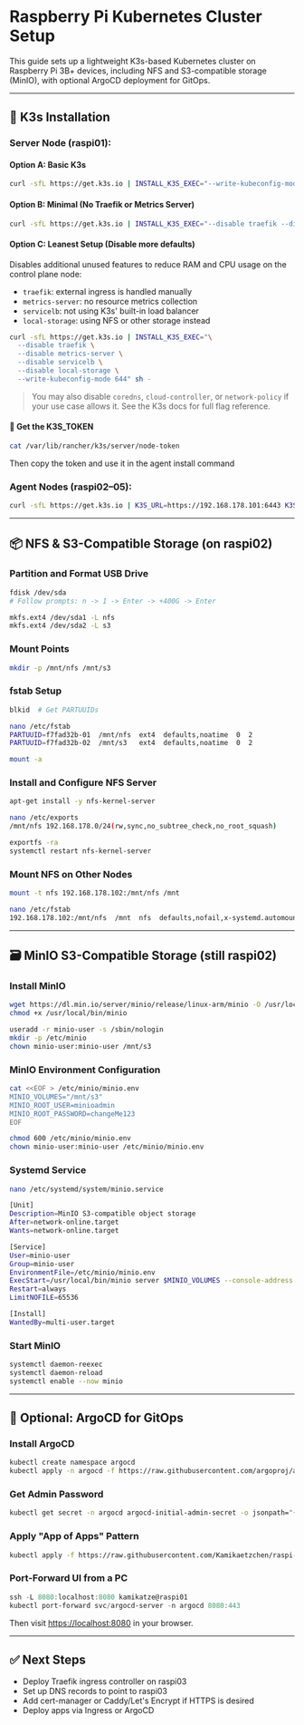 # Raspberry Pi Kubernetes Cluster Setup

This guide sets up a lightweight K3s-based Kubernetes cluster on Raspberry Pi 3B+ devices, including NFS and S3-compatible storage (MinIO), with optional ArgoCD deployment for GitOps.

---

## 🐧 K3s Installation

### Server Node (raspi01):

#### Option A: Basic K3s

```bash
curl -sfL https://get.k3s.io | INSTALL_K3S_EXEC="--write-kubeconfig-mode 644" sh -
```

#### Option B: Minimal (No Traefik or Metrics Server)

```bash
curl -sfL https://get.k3s.io | INSTALL_K3S_EXEC="--disable traefik --disable metrics-server --write-kubeconfig-mode 644" sh -
```

#### Option C: Leanest Setup (Disable more defaults)

Disables additional unused features to reduce RAM and CPU usage on the control plane node:

- `traefik`: external ingress is handled manually
- `metrics-server`: no resource metrics collection
- `servicelb`: not using K3s' built-in load balancer
- `local-storage`: using NFS or other storage instead

```bash
curl -sfL https://get.k3s.io | INSTALL_K3S_EXEC="\
  --disable traefik \
  --disable metrics-server \
  --disable servicelb \
  --disable local-storage \
  --write-kubeconfig-mode 644" sh -
```

> You may also disable `coredns`, `cloud-controller`, or `network-policy` if your use case allows it. See the K3s docs for full flag reference.

#### 🔐 Get the K3S_TOKEN

```bash
cat /var/lib/rancher/k3s/server/node-token
```

Then copy the token and use it in the agent install command

### Agent Nodes (raspi02–05):

```bash
curl -sfL https://get.k3s.io | K3S_URL=https://192.168.178.101:6443 K3S_TOKEN=<your-node-token> sh -
```

---

## 📦 NFS & S3-Compatible Storage (on raspi02)

### Partition and Format USB Drive

```bash
fdisk /dev/sda
# Follow prompts: n -> 1 -> Enter -> +400G -> Enter

mkfs.ext4 /dev/sda1 -L nfs
mkfs.ext4 /dev/sda2 -L s3
```

### Mount Points

```bash
mkdir -p /mnt/nfs /mnt/s3
```

### fstab Setup

```bash
blkid  # Get PARTUUIDs

nano /etc/fstab
PARTUUID=f7fad32b-01  /mnt/nfs  ext4  defaults,noatime  0  2
PARTUUID=f7fad32b-02  /mnt/s3   ext4  defaults,noatime  0  2

mount -a
```

### Install and Configure NFS Server

```bash
apt-get install -y nfs-kernel-server

nano /etc/exports
/mnt/nfs 192.168.178.0/24(rw,sync,no_subtree_check,no_root_squash)

exportfs -ra
systemctl restart nfs-kernel-server
```

### Mount NFS on Other Nodes

```bash
mount -t nfs 192.168.178.102:/mnt/nfs /mnt

nano /etc/fstab
192.168.178.102:/mnt/nfs  /mnt  nfs  defaults,nofail,x-systemd.automount  0  0
```

---

## 🗃️ MinIO S3-Compatible Storage (still raspi02)

### Install MinIO

```bash
wget https://dl.min.io/server/minio/release/linux-arm/minio -O /usr/local/bin/minio
chmod +x /usr/local/bin/minio

useradd -r minio-user -s /sbin/nologin
mkdir -p /etc/minio
chown minio-user:minio-user /mnt/s3
```

### MinIO Environment Configuration

```bash
cat <<EOF > /etc/minio/minio.env
MINIO_VOLUMES="/mnt/s3"
MINIO_ROOT_USER=minioadmin
MINIO_ROOT_PASSWORD=changeMe123
EOF

chmod 600 /etc/minio/minio.env
chown minio-user:minio-user /etc/minio/minio.env
```

### Systemd Service

```bash
nano /etc/systemd/system/minio.service

[Unit]
Description=MinIO S3-compatible object storage
After=network-online.target
Wants=network-online.target

[Service]
User=minio-user
Group=minio-user
EnvironmentFile=/etc/minio/minio.env
ExecStart=/usr/local/bin/minio server $MINIO_VOLUMES --console-address ":9001"
Restart=always
LimitNOFILE=65536

[Install]
WantedBy=multi-user.target
```

### Start MinIO

```bash
systemctl daemon-reexec
systemctl daemon-reload
systemctl enable --now minio
```

---

## 🚀 Optional: ArgoCD for GitOps

### Install ArgoCD

```bash
kubectl create namespace argocd
kubectl apply -n argocd -f https://raw.githubusercontent.com/argoproj/argo-cd/stable/manifests/install.yaml
```

### Get Admin Password

```bash
kubectl get secret -n argocd argocd-initial-admin-secret -o jsonpath="{.data.password}" | base64 -d && echo
```

### Apply "App of Apps" Pattern

```bash
kubectl apply -f https://raw.githubusercontent.com/Kamikaetzchen/raspi-cluster/refs/heads/master/k8s/argocd/app-of-apps.yaml
```

### Port-Forward UI from a PC

```powershell
ssh -L 8080:localhost:8080 kamikatze@raspi01
kubectl port-forward svc/argocd-server -n argocd 8080:443
```

Then visit [https://localhost:8080](https://localhost:8080) in your browser.

---

## ✅ Next Steps

- Deploy Traefik ingress controller on raspi03
- Set up DNS records to point to raspi03
- Add cert-manager or Caddy/Let's Encrypt if HTTPS is desired
- Deploy apps via Ingress or ArgoCD


